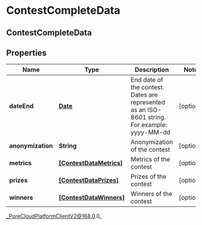 # ContestCompleteData

## ContestCompleteData

## Properties

|Name | Type | Description | Notes|
|------------ | ------------- | ------------- | -------------|
| **dateEnd** | [**Date**](Date) | End date of the contest. Dates are represented as an ISO-8601 string. For example: yyyy-MM-dd | [optional] |
| **anonymization** | **String** | Anonymization of the contest | [optional] |
| **metrics** | [**[ContestDataMetrics]**]([ContestDataMetrics]) | Metrics of the contest | [optional] |
| **prizes** | [**[ContestDataPrizes]**]([ContestDataPrizes]) | Prizes of the contest | [optional] |
| **winners** | [**[ContestDataWinners]**]([ContestDataWinners]) | Winners of the contest | [optional] |



_PureCloudPlatformClientV2@168.0.0_
